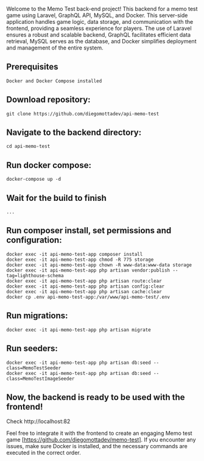 Welcome to the Memo Test back-end project! This backend for a memo test game using Laravel, GraphQL API, MySQL, and Docker. This server-side application handles game logic, data storage, and communication with the frontend, providing a seamless experience for players. The use of Laravel ensures a robust and scalable backend, GraphQL facilitates efficient data retrieval, MySQL serves as the database, and Docker simplifies deployment and management of the entire system.

## Prerequisites

    Docker and Docker Compose installed

## Download repository:

    git clone https://github.com/diegomottadev/api-memo-test

## Navigate to the backend directory:

    cd api-memo-test

## Run docker compose:

    docker-compose up -d

## Wait for the build to finish

    ...

## Run composer install, set permissions and configuration:

    docker exec -it api-memo-test-app composer install
    docker exec -it api-memo-test-app chmod -R 775 storage
    docker exec -it api-memo-test-app chown -R www-data:www-data storage
    docker exec -it api-memo-test-app php artisan vendor:publish --tag=lighthouse-schema
    docker exec -it api-memo-test-app php artisan route:clear
    docker exec -it api-memo-test-app php artisan config:clear
    docker exec -it api-memo-test-app php artisan cache:clear
    docker cp .env api-memo-test-app:/var/www/api-memo-test/.env


## Run migrations:

    docker exec -it api-memo-test-app php artisan migrate

## Run seeders:

    docker exec -it api-memo-test-app php artisan db:seed --class=MemoTestSeeder
    docker exec -it api-memo-test-app php artisan db:seed --class=MemoTestImageSeeder




## Now, the backend is ready to be used with the frontend!

Check http://localhost:82

Feel free to integrate it with the frontend to create an engaging Memo test game [https://github.com/diegomottadev/memo-test]. If you encounter any issues, make sure Docker is installed, and the necessary commands are executed in the correct order.








